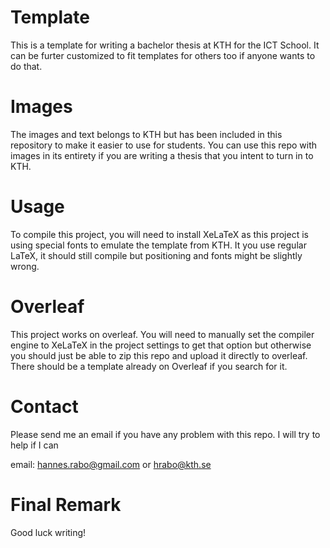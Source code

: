 # Template
This is a template for writing a bachelor thesis at KTH for the ICT School. It can be furter customized to fit templates for others too if anyone wants to do that.

# Images
The images and text belongs to KTH but has been included in this repository to make it easier to use for students. You can use this repo with images in its entirety if you are writing a thesis that you intent to turn in to KTH.

# Usage
To compile this project, you will need to install XeLaTeX as this project is using special fonts to emulate the template from KTH. It you use regular LaTeX, it should still compile but positioning and fonts might be slightly wrong.

# Overleaf
This project works on overleaf. You will need to manually set the compiler engine to XeLaTeX in the project settings to get that option but otherwise you should just be able to zip this repo and upload it directly to overleaf. There should be a template already on Overleaf if you search for it.

# Contact
Please send me an email if you have any problem with this repo. I will try to help if I can

email: hannes.rabo@gmail.com or hrabo@kth.se

# Final Remark
Good luck writing!